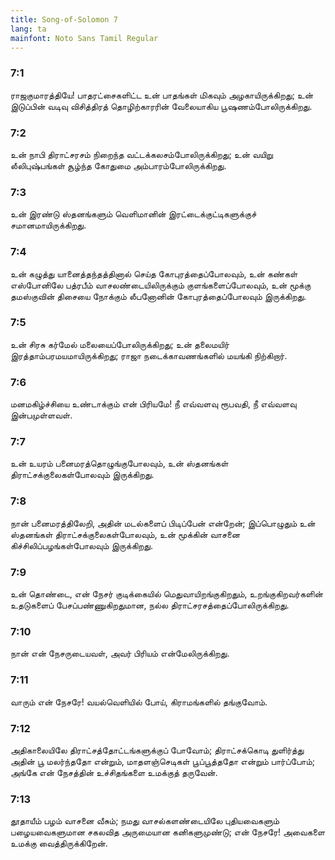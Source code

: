 ```yaml
---
title: Song-of-Solomon 7
lang: ta
mainfont: Noto Sans Tamil Regular
---
```


###  7:1

ராஜகுமாரத்தியே! பாதரட்சைகளிட்ட உன் பாதங்கள் மிகவும் அழகாயிருக்கிறது; உன் இடுப்பின் வடிவு விசித்திரத் தொழிற்காரரின் வேலையாகிய பூஷணம்போலிருக்கிறது.

###  7:2

உன் நாபி திராட்சரசம் நிறைந்த வட்டக்கலசம்போலிருக்கிறது; உன் வயிறு லீலிபுஷ்பங்கள் சூழ்ந்த கோதுமை அம்பாரம்போலிருக்கிறது.

###  7:3

உன் இரண்டு ஸ்தனங்களும் வெளிமானின் இரட்டைக்குட்டிகளுக்குச் சமானமாயிருக்கிறது.

###  7:4

உன் கழுத்து யானைத்தந்தத்தினால் செய்த கோபுரத்தைப்போலவும், உன் கண்கள் எஸ்போனிலே பத்ரபீம் வாசலண்டையிலிருக்கும் குளங்களைப்போலவும், உன் மூக்கு தமஸ்குவின் திசையை நோக்கும் லீபனோனின் கோபுரத்தைப்போலவும் இருக்கிறது.

###  7:5

உன் சிரசு கர்மேல் மலையைப்போலிருக்கிறது; உன் தலைமயிர் இரத்தாம்பரமயமாயிருக்கிறது; ராஜா நடைக்காவணங்களில் மயங்கி நிற்கிறார்.

###  7:6

மனமகிழ்ச்சியை உண்டாக்கும் என் பிரியமே! நீ எவ்வளவு ரூபவதி, நீ எவ்வளவு இன்பமுள்ளவள்.

###  7:7

உன் உயரம் பனைமரத்தொழுங்குபோலவும், உன் ஸ்தனங்கள் திராட்சக்குலைகள்போலவும் இருக்கிறது.

###  7:8

நான் பனைமரத்திலேறி, அதின் மடல்களைப் பிடிப்பேன் என்றேன்; இப்பொழுதும் உன் ஸ்தனங்கள் திராட்சக்குலைகள்போலவும், உன் மூக்கின் வாசனை கிச்சிலிப்பழங்கள்போலவும் இருக்கிறது.

###  7:9

உன் தொண்டை, என் நேசர் குடிக்கையில் மெதுவாயிறங்குகிறதும், உறங்குகிறவர்களின் உதடுகளைப் பேசப்பண்ணுகிறதுமான, நல்ல திராட்சரசத்தைப்போலிருக்கிறது.

###  7:10

நான் என் நேசருடையவள், அவர் பிரியம் என்மேலிருக்கிறது.

###  7:11

வாரும் என் நேசரே! வயல்வெளியில் போய், கிராமங்களில் தங்குவோம்.

###  7:12

அதிகாலையிலே திராட்சத்தோட்டங்களுக்குப் போவோம்; திராட்சக்கொடி துளிர்த்து அதின் பூ மலர்ந்ததோ என்றும், மாதளஞ்செடிகள் பூப்பூத்ததோ என்றும் பார்ப்போம்; அங்கே என் நேசத்தின் உச்சிதங்களை உமக்குத் தருவேன்.

###  7:13

தூதாயீம் பழம் வாசனை வீசும்; நமது வாசல்களண்டையிலே புதியவைகளும் பழையவைகளுமான சகலவித அருமையான கனிகளுமுண்டு; என் நேசரே! அவைகளை உமக்கு வைத்திருக்கிறேன்.

